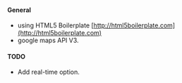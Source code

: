 #### General
- using HTML5 Boilerplate [http://html5boilerplate.com](http://html5boilerplate.com)
- google maps API V3.

#### TODO
- Add real-time option.